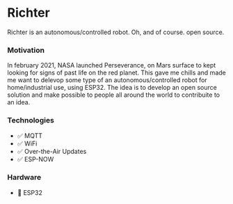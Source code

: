 # Richter
Richter is an autonomous/controlled robot. Oh, and of course. open source.

### Motivation
In february 2021, NASA launched Perseverance, on Mars surface to kept looking for signs of past life on the red planet. 
This gave me chills and made me want to delevop some type of an autonomous/controlled robot for home/industrial use, using ESP32.
The idea is to develop an open source solution and make possible to people all around the world to contribuite to an idea.


### Technologies
* :white_check_mark: MQTT 
* :white_check_mark: WiFi 
* :white_check_mark: Over-the-Air Updates 
* :white_check_mark: ESP-NOW 

### Hardware
* :floppy_disk: ESP32 

